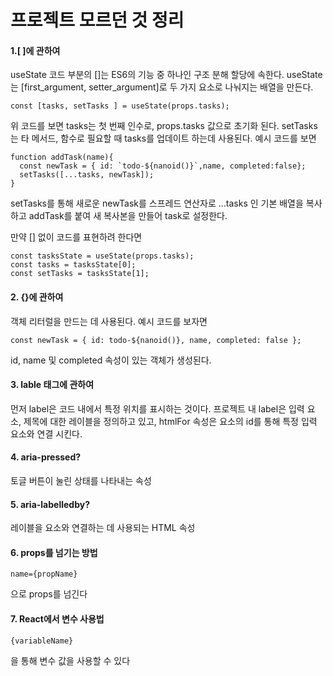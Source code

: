 # 프로젝트 모르던 것 정리 

#### 1.[ ]에 관하여
  useState 코드 부분의 []는 ES6의 기능 중 하나인 구조 분해 할당에 속한다.
  useState는 [first_argument, setter_argument]로 두 가지 요소로 나눠지는 배열을 만든다.
  ```
  const [tasks, setTasks ] = useState(props.tasks);
  ```
  위 코드를 보면 tasks는 첫 번째 인수로, props.tasks 값으로 초기화 된다.
  setTasks는 타 메서드, 함수로 필요할 때 tasks를 업데이트 하는데 사용된다.
  예시 코드를 보면
  ```
  function addTask(name){    
    const newTask = { id: `todo-${nanoid()}`,name, completed:false};
    setTasks([...tasks, newTask]);    
  }
  ```
  setTasks를 통해 새로운 newTask를 스프레드 연산자로 ...tasks 인 기본 배열을 복사하고 addTask를 붙여 새 복사본을 만들어 task로 설정한다.
  
  만약 [] 없이 코드를 표현하려 한다면
  ```
  const tasksState = useState(props.tasks);
  const tasks = tasksState[0];
  const setTasks = tasksState[1];
  ```
  
#### 2. {}에 관하여
  객체 리터럴을 만드는 데 사용된다. 예시 코드를 보자면
  ```
  const newTask = { id: todo-${nanoid()}, name, completed: false };
  ```
  id, name 및 completed 속성이 있는 객체가 생성된다.
#### 3. lable 태그에 관하여

  먼저 label은 코드 내에서 특정 위치를 표시하는 것이다.
  프로젝트 내 label은 입력 요소, 제목에 대한 레이블을 정의하고 있고, htmlFor 속성은 요소의 id를 통해 특정 입력 요소와 연결 시킨다.
  
#### 4. aria-pressed?

   토글 버튼이 눌린 상태를 나타내는 속성
   
#### 5. aria-labelledby?

   레이블을 요소와 연결하는 데 사용되는 HTML 속성
   
#### 6. props를 넘기는 방법
   ```
   name={propName}
   ```
   으로 props를 넘긴다
#### 7. React에서 변수 사용법
  ```
  {variableName}
  ```
  을 통해 변수 값을 사용할 수 있다
   
  
